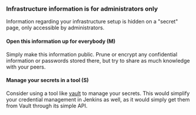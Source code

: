 ---
---

### Infrastructure information is for administrators only

Information regarding your infrastructure setup is hidden on a "secret" page, only accessible by administrators.

#### Open this information up for everybody (M)

Simply make this information public.
Prune or encrypt any confidential information or passwords stored there, but try to share as much knowledge with your peers.

#### Manage your secrets in a tool (S)

Consider using a tool like [vault](https://www.vaultproject.io/intro/index.html) to manage your secrets. 
This would simplify your credential management in Jenkins as well, as it would simply get them from Vault through its simple API.
